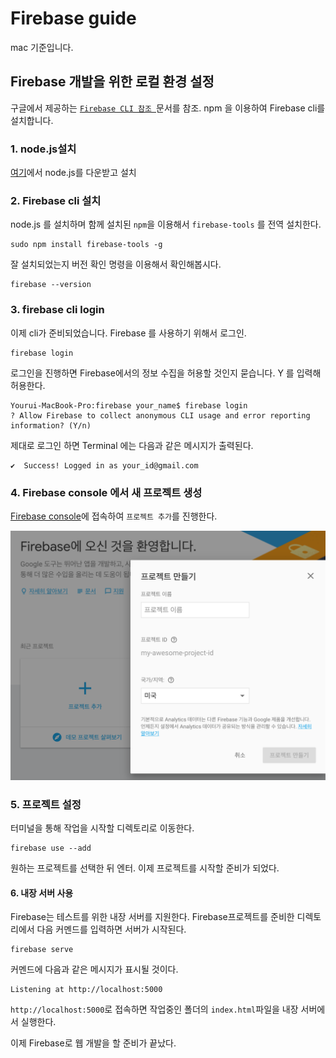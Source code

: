 # Firebase guide

mac 기준입니다.

## Firebase 개발을 위한 로컬 환경 설정

구글에서 제공하는 [ `Firebase CLI 참조 `](https://firebase.google.com/docs/cli/?hl=ko)문서를 참조.
npm 을 이용하여 Firebase cli를 설치합니다.

### 1. node.js설치
[여기](https://nodejs.org/en/download/)에서 node.js를 다운받고 설치

### 2. Firebase cli 설치
node.js 를 설치하며 함께 설치된 `npm`을 이용해서 `firebase-tools` 를 전역 설치한다.

```shell
sudo npm install firebase-tools -g
```

잘 설치되었는지 버전 확인 명령을 이용해서 확인해봅시다.
```shell
firebase --version
```

### 3. firebase cli login
이제 cli가 준비되었습니다. Firebase 를 사용하기 위해서 로그인.

```shell
firebase login
```

로그인을 진행하면 Firebase에서의 정보 수집을 허용할 것인지 묻습니다. Y 를 입력해 허용한다.
```shell
Yourui-MacBook-Pro:firebase your_name$ firebase login
? Allow Firebase to collect anonymous CLI usage and error reporting information? (Y/n)
```

제대로 로그인 하면 Terminal 에는 다음과 같은 메시지가 출력된다.
```shell
✔  Success! Logged in as your_id@gmail.com
```

### 4. Firebase console 에서 새 프로젝트 생성
[Firebase console](https://console.firebase.google.com/)에 접속하여 `프로젝트 추가`를 진행한다.

![console](./img/console01.png)

### 5. 프로젝트 설정
터미널을 통해 작업을 시작할 디렉토리로 이동한다.

```
firebase use --add
```

원하는 프로젝트를 선택한 뒤 엔터.
이제 프로젝트를 시작할 준비가 되었다.

#### 6. 내장 서버 사용
Firebase는 테스트를 위한 내장 서버를 지원한다. Firebase프로젝트를 준비한 디렉토리에서 다음 커멘드를 입력하면 서버가 시작된다.
```
firebase serve
```
커멘드에 다음과 같은 메시지가 표시될 것이다.

```shell
Listening at http://localhost:5000
```

`http://localhost:5000`로 접속하면 작업중인 폴더의 `index.html`파일을 내장 서버에서 실행한다.

이제 Firebase로 웹 개발을 할 준비가 끝났다.
